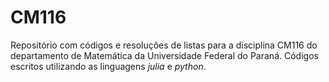 # CM116

Repositório com códigos e resoluções de listas para a disciplina CM116 
do departamento de Matemática da Universidade Federal do Paraná. 
Códigos escritos utilizando as linguagens *julia* e *python*. 
